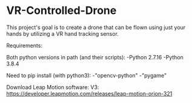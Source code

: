 # VR-Controlled-Drone
This project's goal is to create a drone that can be flown using just your hands by utilizing a VR hand tracking sensor.


Requirements:

Both python versions in path (and their scripts):
-Python 2.7.16
-Python 3.8.4

Need to pip install (with python3):
-"opencv-python"
-"pygame"

Download Leap Motion software:
V3: https://developer.leapmotion.com/releases/leap-motion-orion-321

